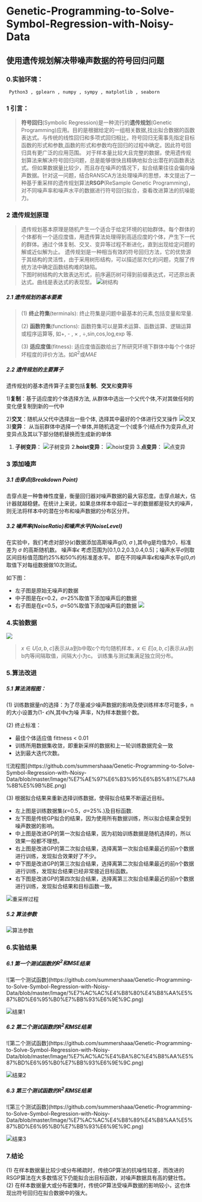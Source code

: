 # Genetic-Programming-to-Solve-Symbol-Regression-with-Noisy-Data
## 使用遗传规划解决带噪声数据的符号回归问题

### 0.实验环境：
     Python3 , gplearn , numpy , sympy , matplotlib , seaborn

### 1 引言：
> **符号回归**(Symbolic Regression)是一种流行的**遗传规划**(Genetic Programming)应用。目的是根据给定的一组相关数据,找出拟合数据的函数表达式。与传统的线性回归和多项式回归相比，符号回归无需事先指定目标函数的形式和参数,函数的形式和参数均在回归的过程中确定。因此符号回归具有更广泛的应用范围。
> 对于样本量比较大且完整的数据，使用遗传规划算法来解决符号回归问题，总是能够很快且精确地拟合出潜在的函数表达式。但如果数据量比较少，而且存在噪声的情况下，拟合结果往往会偏向噪声数据。针对这一问题，结合RANSCA方法处理噪声的思想，本文提出了一种基于重采样的遗传规划算法**RSGP**(ReSample Genetic Programming)，对不同噪声率和噪声水平的数据进行符号回归拟合，查看改进算法的抗噪能力。

### 2 遗传规划原理
>  遗传规划基本原理是随机产生一个适合于给定环境的初始群体。每个群体的个体都有一个适应度值，用遗传算法处理得到高适应度的个体，产生下一代的群体。通过个体复制、交叉、变异等过程不断进化，直到出现给定问题的解或近似解为止。 遗传规划是一种相当有效的符号回归方法，它的优势源于其结构的灵活性，由于采用树形结构，可以描述层次化的问题，克服了传统方法中确定函数结构难的缺陷。<br>
下图时树结构的大致表达形式，前序遍历树可得到前缀表达式，可还原出表达式。曲线是表达式的表现型。
![树结构](https://github.com/summershaaa/Genetic-Programming-to-Solve-Symbol-Regression-with-Noisy-Data/blob/master/Image/%E6%A0%91%E7%BB%93%E6%9E%84.png)

##### 2.1 遗传规划的基本要素

> (1) **终止符集**(terminals): 终止符集是问题中最基本的元素,包括变量和常量. 
>
> (2) **函数符集**(functions): 函数符集可以是算术运算、函数运算、逻辑运算或程序运算等,  如+, - , × , ÷,sin,cos,log,exp 等.
>
> (3) **适应度值**(fitness): 适应度值函数给出了所研究环境下群体中每个个体好坏程度的评价方法。如$R^2$或$MAE$

##### 2.2 遗传规划的主要算子

 遗传规划的基本遗传算子主要包括**复制**、**交叉**和**变异**等

1)**复制**：基于适应度的个体选择方法, 从群体中选出一个父代个体,不对其做任何的变化便复制到新的一代中

2)**交叉**：随机从父代中选择出一些个体, 选择其中最好的个体进行交叉操作
 ![交叉](https://github.com/summershaaa/Genetic-Programming-to-Solve-Symbol-Regression-with-Noisy-Data/blob/master/Image/%E4%BA%A4%E5%8F%89.png)
3)**变异**： 从当前群体中选择一个单体,并随机选定一个(或多个)结点作为变异点,对变异点及其以下部分随机替换而生成新的单体

1. **子树变异**：
![子树变异](https://github.com/summershaaa/Genetic-Programming-to-Solve-Symbol-Regression-with-Noisy-Data/blob/master/Image/%E5%AD%90%E6%A0%91%E5%8F%98%E5%BC%82.png)
2.**hoist变异**：
![hoist变异](https://github.com/summershaaa/Genetic-Programming-to-Solve-Symbol-Regression-with-Noisy-Data/blob/master/Image/hoist%E5%8F%98%E5%BC%82.png)
3.**点变异**：
![点变异](https://github.com/summershaaa/Genetic-Programming-to-Solve-Symbol-Regression-with-Noisy-Data/blob/master/Image/%E7%82%B9%E5%8F%98%E5%BC%82.png)

### 3 添加噪声

##### 3.1 击穿点(Breakdown Point)

击穿点是一种鲁棒性度量，衡量回归器对噪声数据的最大容忍度。击穿点越大，估计器就越稳健。在统计上来说，如果总体样本中超过一半的数据都是较大的噪声，则无法将样本中的潜在分布和噪声数据的分布区分开。

##### 3.2 噪声率(NoiseRatio)和噪声水平(NoiseLevel)

在实验中，我们考虑对部分($\epsilon$)数据添加高斯噪声g(0, $\sigma$ ),其中g是均值为0，标准差为 $\sigma$ 的高斯随机数。
噪声率$\epsilon$ 考虑范围为[0.1,0.2,0.3,0.4,0.5]；噪声水平$\sigma$则取区间目标值范围约25%和50%的标准差水平。
即在不同噪声率$\epsilon$和噪声水平g(0,𝜎)取值下对每组数据做10次测试。

如下图：
- 左子图是原始无噪声的数据
- 中子图是在$\epsilon$=0.2，$\sigma$=25%取值下添加噪声后的数据
- 右子图是在$\epsilon$=0.5，$\sigma$=50%取值下添加噪声后的数据
![](https://github.com/summershaaa/Genetic-Programming-to-Solve-Symbol-Regression-with-Noisy-Data/blob/master/Image/%E5%99%AA%E5%A3%B0%E6%95%B0%E6%8D%AE%E6%BC%94%E7%A4%BA.png)

### 4.实验数据
![](https://github.com/summershaaa/Genetic-Programming-to-Solve-Symbol-Regression-with-Noisy-Data/blob/master/Image/%E5%85%AC%E5%BC%8F.png)
> $x \in U[a,b,c]$表示从a到b中取c个均匀随机样本，$x \in E[a,b,c]$表示从a到b内等间隔取值，间隔大小为c。
训练集与测试集满足独立同分布。

### 5.算法改进

##### 5.1 算法流程图：

(1) 训练数据量n的选择：为了尽量减少噪声数据的影响及使训练样本尽可能多，n的大小设置为(1- $\epsilon$)N,其中$\epsilon$为噪   声率，N为样本数据个数。

(2) 终止标准：

- 最佳个体适应值 fittness < 0.01
- 训练所用数据集收敛，即重新采样的数据和上一轮训练数据完全一致
- 达到最大迭代次数。

<div align='ecnter'>![流程图](https://github.com/summershaaa/Genetic-Programming-to-Solve-Symbol-Regression-with-Noisy-Data/blob/master/Image/%E7%AE%97%E6%B3%95%E6%B5%81%E7%A8%8B%E5%9B%BE.png)

(3) 根据拟合结果来重新选择训练数据，使得拟合结果不断逼近目标。

- 左上图是训练数据集($\epsilon$=0.5，$\sigma$=25%.)及目标函数.
- 左下图是传统GP拟合的结果，因为使用所有数据训练，所以拟合结果会受到噪声数据的影响。
- 中上图是改进GP的第一次拟合结果，因为初始训练数据是随机选择的，所以效果一般都不理想。
- 右上图是改进GP的第二次拟合结果，选择离第一次拟合结果最近的前n个数据进行训练，发现拟合效果好了不少。
- 中下图是改进GP的第三次拟合结果，选择离第二次拟合结果最近的前n个数据进行训练，发现拟合结果已经非常接近目标函数。
- 右下图是改进GP的第四次拟合结果，选择离第三次拟合结果最近的前n个数据进行训练，发现拟合结果和目标函数一致。

![重采样过程](https://github.com/summershaaa/Genetic-Programming-to-Solve-Symbol-Regression-with-Noisy-Data/blob/master/Image/%E9%87%8D%E9%87%87%E6%A0%B7%E8%BF%87%E7%A8%8B.png)

##### 5.2 算法参数

![算法参数](https://github.com/summershaaa/Genetic-Programming-to-Solve-Symbol-Regression-with-Noisy-Data/blob/master/Image/%E7%AE%97%E6%B3%95%E5%8F%82%E6%95%B0.png)


### 6.实验结果

##### 6.1  第一个测试函数的$R^2和MSE$结果

<div align='ecnter'>![第一个测试函数](https://github.com/summershaaa/Genetic-Programming-to-Solve-Symbol-Regression-with-Noisy-Data/blob/master/Image/%E7%AC%AC%E4%B8%80%E4%B8%AA%E5%87%BD%E6%95%B0%E7%BB%93%E6%9E%9C.png)</div>

![结果1](https://github.com/summershaaa/Genetic-Programming-to-Solve-Symbol-Regression-with-Noisy-Data/blob/master/Image/n2.png)

##### 6.2  第二个测试函数的$R^2和MSE$结果
<div align='ecnter'>![第二个测试函数](https://github.com/summershaaa/Genetic-Programming-to-Solve-Symbol-Regression-with-Noisy-Data/blob/master/Image/%E7%AC%AC%E4%BA%8C%E4%B8%AA%E5%87%BD%E6%95%B0%E7%BB%93%E6%9E%9C.png)</div>

![结果2](https://github.com/summershaaa/Genetic-Programming-to-Solve-Symbol-Regression-with-Noisy-Data/blob/master/Image/s1.png)

##### 6.3  第三个测试函数的$R^2和MSE$结果
<div align='ecnter'>![第三个测试函数](https://github.com/summershaaa/Genetic-Programming-to-Solve-Symbol-Regression-with-Noisy-Data/blob/master/Image/%E7%AC%AC%E4%B8%89%E4%B8%AA%E5%87%BD%E6%95%B0%E7%BB%93%E6%9E%9C.png)</div>

![结果3](https://github.com/summershaaa/Genetic-Programming-to-Solve-Symbol-Regression-with-Noisy-Data/blob/master/Image/k7.png)

### 7.结论

(1) 在样本数据量比较少或分布稀疏时，传统GP算法的抗噪性较差，而改进的RSGP算法在大多数情况下仍能拟合出目标函数，对噪声数据具有高的健壮性。<br>
(2) 在样本数据量大或分布密集时，传统GP算法受噪声数据的影响较小，这也体现出符号回归在拟合数据中的强大。








